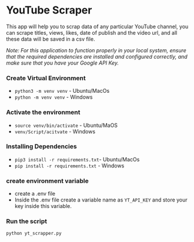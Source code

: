 # YouTube Scraper


This app will help you to scrap data of any particular YouTube channel, you can scrape titles, views, likes, date of publish and the video url, and all these data will be saved in a csv file.


*Note: For this application to function properly in your local system, ensure that the required dependencies are installed and configured correctly, and make sure that you have your Google API Key.*

### Create Virtual Environment 
- `python3 -m venv venv` - Ubuntu/MacOs
- `python -m venv venv` - Windows

### Activate the environment
- `source venv/bin/activate`  - Ubuntu/MaOS
- `venv/Script/acitvate` - Windows

### Installing Dependencies
- `pip3 install -r requirements.txt`- Ubuntu/MacOs
- `pip install -r requirements.txt` - Windows

### create environment variable
- create a .env file
- Inside the .env file create a variable name as `YT_API_KEY` and store your key inside this variable.


### Run the script
`python yt_scrapper.py`

